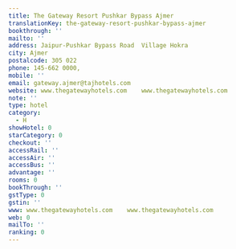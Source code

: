 ```yaml
---
title: The Gateway Resort Pushkar Bypass Ajmer
translationKey: the-gateway-resort-pushkar-bypass-ajmer
bookthrough: ''
mailto: ''
address: Jaipur-Pushkar Bypass Road  Village Hokra
city: Ajmer
postalcode: 305 022
phone: 145-662 0000,
mobile: ''
email: gateway.ajmer@tajhotels.com
website: www.thegatewayhotels.com    www.thegatewayhotels.com
note: ''
type: hotel
category:
  - H
showHotel: 0
starCategory: 0
checkout: ''
accessRail: ''
accessAir: ''
accessBus: ''
advantage: ''
rooms: 0
bookThrough: ''
gstType: 0
gstin: ''
www: www.thegatewayhotels.com    www.thegatewayhotels.com
web: 0
mailTo: ''
ranking: 0
---
```







